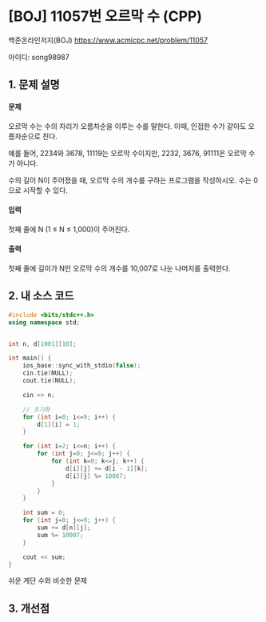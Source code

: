 # [BOJ] 11057번 오르막 수 (CPP)


백준온라인저지(BOJ) https://www.acmicpc.net/problem/11057


아이디: song98987


## 1. 문제 설명

#### 문제
오르막 수는 수의 자리가 오름차순을 이루는 수를 말한다. 이때, 인접한 수가 같아도 오름차순으로 친다.

예를 들어, 2234와 3678, 11119는 오르막 수이지만, 2232, 3676, 91111은 오르막 수가 아니다.

수의 길이 N이 주어졌을 때, 오르막 수의 개수를 구하는 프로그램을 작성하시오. 수는 0으로 시작할 수 있다.

#### 입력
첫째 줄에 N (1 ≤ N ≤ 1,000)이 주어진다.

#### 출력
첫째 줄에 길이가 N인 오르막 수의 개수를 10,007로 나눈 나머지를 출력한다.

## 2. 내 소스 코드

```C++
#include <bits/stdc++.h>
using namespace std;


int n, d[1001][10];

int main() {
    ios_base::sync_with_stdio(false);
    cin.tie(NULL);
    cout.tie(NULL);

    cin >> n;

    // 초기화
    for (int i=0; i<=9; i++) {
        d[1][i] = 1;
    }

    for (int i=2; i<=n; i++) {
        for (int j=0; j<=9; j++) {
            for (int k=0; k<=j; k++) {
                d[i][j] += d[i - 1][k];
                d[i][j] %= 10007;
            }
        }
    }

    int sum = 0;
    for (int j=0; j<=9; j++) {
        sum += d[n][j];
        sum %= 10007;
    }

    cout << sum;
}
```

쉬운 계단 수와 비슷한 문제

## 3. 개선점

